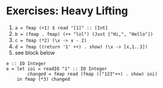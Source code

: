# Exercises: Heavy Lifting
1. `a = fmap (+1) $ read "[1]" :: [Int]`
2. `b = (fmap . fmap) (++ "lol") (Just ["Hi,", "Hello"])`
3. `c = fmap (*2) (\x -> x - 2)`
4. `d = fmap ((return '1' ++) . show) (\x -> [x,1..3])`
5. see block below

```
e :: IO Integer
e = let ioi = readIO "1" :: IO Integer
        changed = fmap read (fmap (("123"++) . show) ioi)
    in fmap (*3) changed
```
